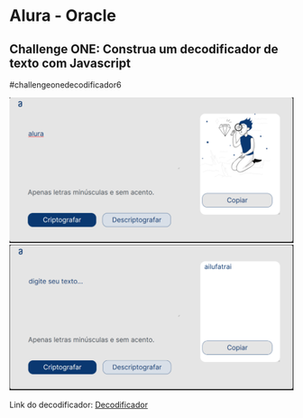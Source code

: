 # Alura - Oracle 

## Challenge ONE: Construa um decodificador de texto com Javascript

#challengeonedecodificador6

![Decodificador Inicio](/print/Screenshot1.png)
![Decodificador Inicio](/print/Screenshot2.png)

Link do decodificador: [Decodificador](https://harcanjo.github.io/alura-one-challenge-decod/)